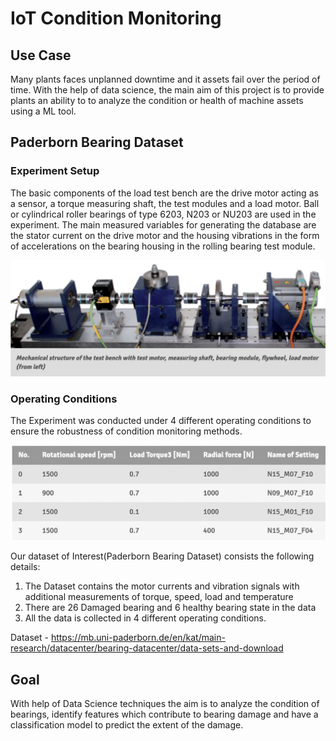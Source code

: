 # IoT Condition Monitoring


## Use Case

Many plants faces unplanned downtime and it assets fail over the period of time. With the help of data science, the main aim of this project is to provide plants an ability to to analyze the condition or health of machine assets using a ML tool. 

## Paderborn Bearing Dataset 

### Experiment Setup

The basic components of the load test bench are the drive motor acting as a sensor, a torque measuring shaft, the test modules and a load motor. Ball or cylindrical roller bearings of type 6203, N203 or NU203 are used in the experiment. The main measured variables for generating the database are the stator current on the drive motor and the housing vibrations in the form of accelerations on the bearing housing in the rolling bearing test module.

![alt text](https://github.com/arivperumal19/awesome-data-science-models/blob/condition-monitoring/iot-condition-monitoring/images/experiment_setup.png)

### Operating Conditions

The Experiment was conducted under 4 different operating conditions to ensure the robustness of condition monitoring methods.

![alt text](https://github.com/arivperumal19/awesome-data-science-models/blob/condition-monitoring/iot-condition-monitoring/images/operating_conditions.png)


Our dataset of Interest(Paderborn Bearing Dataset) consists the following details:

1. The Dataset contains the motor currents and vibration signals with additional measurements of torque, speed, load and temperature
2. There are 26 Damaged bearing and 6 healthy bearing state in the data
3. All the data is collected in 4 different operating conditions.

Dataset - https://mb.uni-paderborn.de/en/kat/main-research/datacenter/bearing-datacenter/data-sets-and-download

## Goal

With help of Data Science techniques the aim is to analyze the condition of bearings, identify features which contribute to bearing damage and have a  classification model to predict the extent of the damage.
